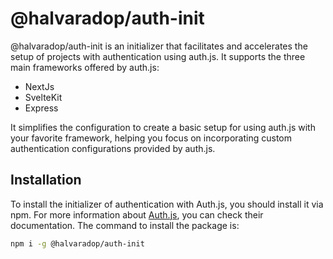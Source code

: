 # @halvaradop/auth-init
@halvaradop/auth-init is an initializer that facilitates and accelerates the setup of projects with authentication using auth.js. It supports the three main frameworks offered by auth.js:
- NextJs
- SvelteKit
- Express

It simplifies the configuration to create a basic setup for using auth.js with your favorite framework, helping you focus on incorporating custom authentication configurations provided by auth.js.

## Installation
To install the initializer of authentication with Auth.js, you should install it via npm. For more information about [Auth.js](https://authjs.dev/), you can check their documentation. The command to install the package is:
```bash
npm i -g @halvaradop/auth-init
```